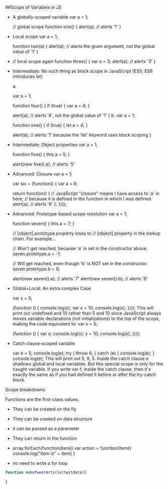 ##Scope of Variables in JS
* A globally-scoped variable
  var a = 1;

  // global scope
  function one() {
    alert(a); // alerts '1'
  }
* Local scope
  var a = 1;

  function two(a) {
    alert(a); // alerts the given argument, not the global value of '1'
  }

* // local scope again
  function three() {
    var a = 3;
    alert(a); // alerts '3'
  }

* Intermediate: No such thing as block scope in JavaScript (ES5; ES6 introduces let)

  a.

  var a = 1;

  function four() {
    if (true) {
      var a = 4;
    }

    alert(a); // alerts '4', not the global value of '1'
  }
  b.
  var a = 1;

  function one() {
    if (true) {
      let a = 4;
    }

    alert(a); // alerts '1' because the 'let' keyword uses block scoping
  }
* Intermediate: Object properties
  var a = 1;

  function five() {
    this.a = 5;
  }

  alert(new five().a); // alerts '5'
* Advanced: Closure
  var a = 1;

  var six = (function() {
    var a = 6;

    return function() {
      // JavaScript "closure" means I have access to 'a' in here,
      // because it is defined in the function in which I was defined.
      alert(a); // alerts '6'
    };
  })();
* Advanced: Prototype-based scope resolution
  var a = 1;

  function seven() {
    this.a = 7;
  }

  // [object].prototype.property loses to
  // [object].property in the lookup chain. For example...

  // Won't get reached, because 'a' is set in the constructor above.
  seven.prototype.a = -1;

  // Will get reached, even though 'b' is NOT set in the constructor.
  seven.prototype.b = 8;

  alert(new seven().a); // alerts '7'
  alert(new seven().b); // alerts '8'
* Global+Local: An extra complex Case

  var x = 5;

  (function () {
      console.log(x);
      var x = 10;
      console.log(x); 
  })();
This will print out undefined and 10 rather than 5 and 10 since JavaScript always moves variable declarations (not initializations) to the top of the scope, making the code equivalent to:
  var x = 5;

  (function () {
      var x;
      console.log(x);
      x = 10;
      console.log(x); 
  })();
* Catch clause-scoped variable

  var e = 5;
  console.log(e);
  try {
      throw 6;
  } catch (e) {
      console.log(e);
  }
  console.log(e);
This will print out 5, 6, 5. Inside the catch clause e shadows global and local variables. But this special scope is only for the caught variable. If you write var f; inside the catch clause, then it's exactly the same as if you had defined it before or after the try-catch block.


Scope breakdowns

Functions are the first-class values.
  * They can be created on the fly
  * They can be created on data structure
  * it can be passed as a parameter 
  * They can return in the function
  * array.forEach(function(item))
    var action = function(item){
      console.log("item is" +  item)
    } 

  * no need to write a for loop

  ```js
  function makeTweetArticle(twitdata){
    
  }